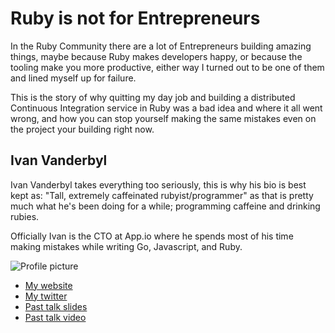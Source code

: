 # Ruby is not for Entrepreneurs

In the Ruby Community there are a lot of Entrepreneurs building amazing things, maybe because Ruby makes developers happy, or because the tooling make you more productive, either way I turned out to be one of them and lined myself up for failure.

This is the story of why quitting my day job and building a distributed Continuous
Integration service in Ruby was a bad idea and where it all went wrong, and how you can stop yourself making the same mistakes even on the project your building right now.

## Ivan Vanderbyl

Ivan Vanderbyl takes everything too seriously, this is why his bio is best kept as: "Tall, extremely caffeinated rubyist/programmer" as that is pretty much what he's been doing for a while; programming caffeine and drinking rubies.

Officially Ivan is the CTO at App.io where he spends most of his time making mistakes while writing Go, Javascript, and Ruby.


![Profile picture](https://raw.github.com/ivanvanderbyl/rubyconfau-2014-cfp/master/talk-ruby_is_not_for_entrepreneurs/profile_picture.jpg)

- [My website](http://ivanvanderbyl.com)
- [My twitter](https://twitter.com/ivanvanderbyl)
- [Past talk slides](https://speakerdeck.com/ivanvanderbyl)
- [Past talk video](https://vimeo.com/55489292)
